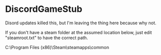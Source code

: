 # DiscordGameStub
Disord updates killed this, but I'm leaving the thing here because why not.

If you don't have a steam folder at the assumed location below, just edit "steamroot.txt" to have the correct path.

C:\Program Files (x86)\Steam\steamapps\common
